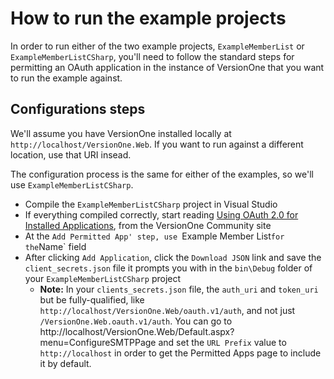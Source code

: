How to run the example projects
===============================

In order to run either of the two example projects, `ExampleMemberList` or `ExampleMemberListCSharp`, you'll need to follow the standard steps for permitting an OAuth application in the instance of VersionOne that you want to run the example against. 

Configurations steps
--------------------

We'll assume you have VersionOne installed locally at `http://localhost/VersionOne.Web`. If you want to run against a different location, use that URI insead.

The configuration process is the same for either of the examples, so we'll use `ExampleMemberListCSharp`.

* Compile the `ExampleMemberListCSharp` project in Visual Studio
* If everything compiled correctly, start reading [Using OAuth 2.0 for Installed Applications](https://community.versionone.com/Developers/Developer-Library/Documentation/API/Security/Oauth_2.0_Authentication/Using_OAuth_2.0_for_Installed_Applications), from the VersionOne Community site
* At the `Add Permitted App' step, use `Example Member List` for the `Name` field
* After clicking `Add Application`, click the `Download JSON` link and save the `client_secrets.json` file it prompts you with in the `bin\Debug` folder of your `ExampleMemberListCSharp` project
    * **Note:** In your `clients_secrets.json` file, the `auth_uri` and `token_uri` but be fully-qualified, like  `http://localhost/VersionOne.Web/oauth.v1/auth`, and not just `/VersionOne.Web.oauth.v1/auth`. You can go to http://localhost/VersionOne.Web/Default.aspx?menu=ConfigureSMTPPage and set the `URL Prefix` value to `http://localhost` in order to get the Permitted Apps page to include it by default.


